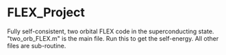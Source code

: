# FLEX_Project
Fully self-consistent, two orbital FLEX code in the superconducting state.  
"two_orb_FLEX.m" is the main file.  Run this to get the self-energy.  All other files are sub-routine.  
